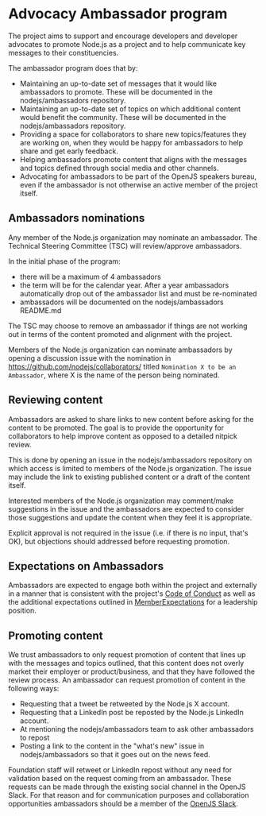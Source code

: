 # Advocacy Ambassador program

The project aims to support and encourage developers and developer
advocates to promote Node.js as a project and to help communicate
key messages to their constituencies.

The ambassador program does that by:

* Maintaining an up-to-date set of messages that it would like ambassadors
  to promote. These will be documented in the nodejs/ambassadors repository.
* Maintaining an up-to-date set of topics on which additional content
  would benefit the community. These will be documented in the
  nodejs/ambassadors repository.
* Providing a space for collaborators to share new topics/features they
  are working on, when they would be happy for ambassadors to help share and get
  early feedback.
* Helping ambassadors promote content that aligns with the
  messages and topics defined through social media and other channels.
* Advocating for ambassadors to be part of the OpenJS speakers bureau, even if the
  ambassador is not otherwise an active member of the project itself.

## Ambassadors nominations

Any member of the Node.js organization may nominate an ambassador.
The Technical Steering Committee (TSC) will review/approve ambassadors.

In the initial phase of the program:

* there will be a maximum of 4 ambassadors
* the term will be for the calendar year. After a year ambassadors automatically
  drop out of the ambassador list and must be re-nominated
* ambassadors will be documented on the nodejs/ambassadors README.md

The TSC may choose to remove an ambassador if things are not working
out in terms of the content promoted and alignment with the project.

Members of the Node.js organization can nominate ambassadors by opening
a discussion issue with the nomination in https://github.com/nodejs/collaborators/
titled `Nomination X to be an Ambassador`, where X is the name of the person
being nominated.

## Reviewing content

Ambassadors are asked to share links to new content before asking
for the content to be promoted. The goal is to provide the opportunity
for collaborators to help improve content as opposed to a detailed
nitpick review.

This is done by opening an issue in the nodejs/ambassadors
repository on which access is limited to members of the Node.js
organization. The issue may include the link to existing published
content or a draft of the content itself.

Interested members of the Node.js organization may comment/make
suggestions in the issue and the ambassadors are expected to
consider those suggestions and update the content when they feel it
is appropriate.

Explicit approval is not required in the issue (i.e. if there is no
input, that's OK), but objections should addressed before
requesting promotion.

## Expectations on Ambassadors

Ambassadors are expected to engage both within the project and externally
in a manner that is consistent with the project's
[Code of Conduct](https://github.com/nodejs/admin/blob/main/CODE_OF_CONDUCT.md)
as well as the additional expectations outlined in
[MemberExpectations](https://github.com/nodejs/admin/blob/main/MemberExpectations.md)
for a leadership position.

## Promoting content

We trust ambassadors to only request promotion of content that lines
up with the messages and topics outlined, that this content does not overly
market their employer or product/business, and that they have followed the review
process. An ambassador can request promotion of content in the following ways:

* Requesting that a tweet be retweeted by the Node.js X account.
* Requesting that a LinkedIn post be reposted by the Node.js LinkedIn
  account.
* At mentioning the nodejs/ambassadors team to ask other ambassadors to
  repost
* Posting a link to the content in the "what's new" issue in nodejs/ambassadors
  so that it goes out on the news feed.

Foundation staff will retweet or LinkedIn repost
without any need for validation based on the request coming from
an ambassador. These requests can be made through the existing social channel
in the OpenJS Slack. For that reason and for communication purposes and
collaboration opportunities ambassadors should be a member of the
[OpenJS Slack](https://slack-invite.openjsf.org/).
